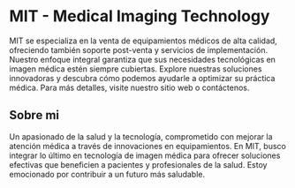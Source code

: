 # MIT - Medical Imaging Technology

MIT se especializa en la venta de equipamientos médicos de alta calidad, ofreciendo también soporte post-venta y servicios de implementación. Nuestro enfoque integral garantiza que sus necesidades tecnológicas 
en imagen médica estén siempre cubiertas.
Explore nuestras soluciones innovadoras y descubra cómo podemos ayudarle a optimizar su práctica médica. Para más detalles, visite nuestro sitio web o contáctenos.

## Sobre mi

Un apasionado de la salud y la tecnología, comprometido con mejorar la atención médica a través de innovaciones en equipamientos. En MIT, 
busco integrar lo último en tecnología de imagen médica para ofrecer soluciones efectivas que beneficien a pacientes y profesionales de la salud. Estoy emocionado por contribuir a un futuro más saludable.

